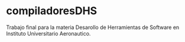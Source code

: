 # compiladoresDHS
Trabajo final para la materia Desarollo de Herramientas de Software en Instituto Universitario Aeronautico.

